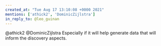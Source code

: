 ```yaml
---
created_at: "Tue Aug 17 13:10:08 +0000 2021"
mentions: ['athick2', 'DominicZijlstra']
in_reply_to: @leo_guinan
---
```


@athick2 @DominicZijlstra Especially if it will help generate data that will inform the discovery aspects.